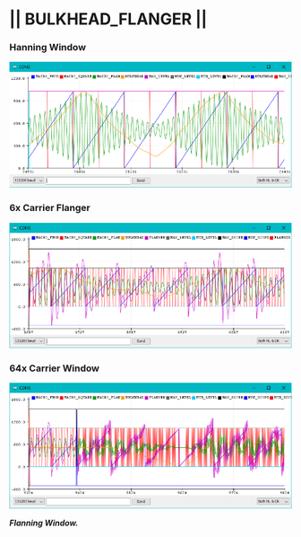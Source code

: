 # || BULKHEAD_FLANGER ||

### Hanning Window
![Flange_Hanning](/PWMDrive/BulkheadFlanger/Flange_Hanning.png)

### 6x Carrier Flanger
![Flanger1](/PWMDrive/BulkheadFlanger/Flanger1.png)

### 64x Carrier Window
![Flanger2](/PWMDrive/BulkheadFlanger/Flanger2.png)

***Flanning Window.***
